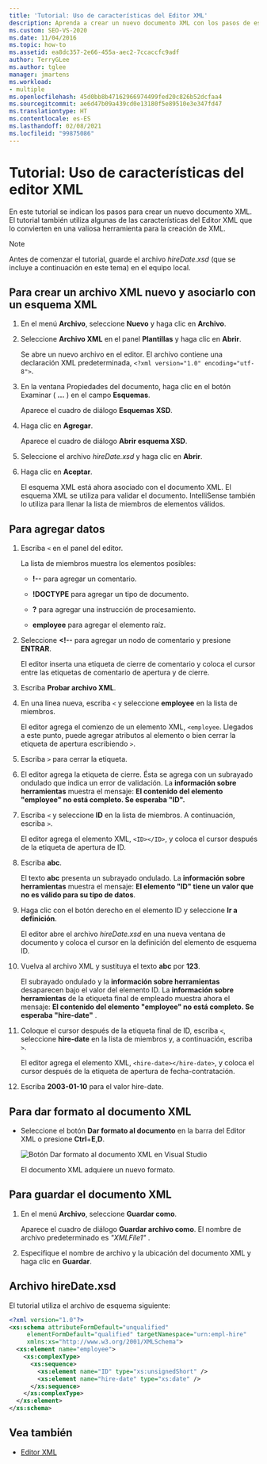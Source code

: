 ```yaml
---
title: 'Tutorial: Uso de características del Editor XML'
description: Aprenda a crear un nuevo documento XML con los pasos de este tutorial, que muestra las características del editor XML.
ms.custom: SEO-VS-2020
ms.date: 11/04/2016
ms.topic: how-to
ms.assetid: ea8dc357-2e66-455a-aec2-7ccaccfc9adf
author: TerryGLee
ms.author: tglee
manager: jmartens
ms.workload:
- multiple
ms.openlocfilehash: 45d0bb8b47162966974499fed20c826b52dcfaa4
ms.sourcegitcommit: ae6d47b09a439cd0e13180f5e89510e3e347fd47
ms.translationtype: HT
ms.contentlocale: es-ES
ms.lasthandoff: 02/08/2021
ms.locfileid: "99875086"
---
```

# <a name="walkthrough-use-xml-editor-features"></a>Tutorial: Uso de características del editor XML

En este tutorial se indican los pasos para crear un nuevo documento XML. El tutorial también utiliza algunas de las características del Editor XML que lo convierten en una valiosa herramienta para la creación de XML.

> [!NOTE]
> Antes de comenzar el tutorial, guarde el archivo *hireDate.xsd* (que se incluye a continuación en este tema) en el equipo local.

## <a name="to-create-a-new-xml-file-and-associate-it-with-an-xml-schema"></a>Para crear un archivo XML nuevo y asociarlo con un esquema XML

1. En el menú **Archivo**, seleccione **Nuevo** y haga clic en **Archivo**.

2. Seleccione **Archivo XML** en el panel **Plantillas** y haga clic en **Abrir**.

     Se abre un nuevo archivo en el editor. El archivo contiene una declaración XML predeterminada, `<?xml version="1.0" encoding="utf-8">`.

3. En la ventana Propiedades del documento, haga clic en el botón Examinar ( **…** ) en el campo **Esquemas**.

     Aparece el cuadro de diálogo **Esquemas XSD**.

4. Haga clic en **Agregar**.

     Aparece el cuadro de diálogo **Abrir esquema XSD**.

5. Seleccione el archivo *hireDate.xsd* y haga clic en **Abrir**.

6. Haga clic en **Aceptar**.

     El esquema XML está ahora asociado con el documento XML. El esquema XML se utiliza para validar el documento. IntelliSense también lo utiliza para llenar la lista de miembros de elementos válidos.

## <a name="to-add-data"></a>Para agregar datos

1. Escriba `<` en el panel del editor.

     La lista de miembros muestra los elementos posibles:

    - **!--** para agregar un comentario.

    - **!DOCTYPE** para agregar un tipo de documento.

    - **?** para agregar una instrucción de procesamiento.

    - **employee** para agregar el elemento raíz.

2. Seleccione **&lt;!--** para agregar un nodo de comentario y presione **ENTRAR**.

     El editor inserta una etiqueta de cierre de comentario y coloca el cursor entre las etiquetas de comentario de apertura y de cierre.

3. Escriba **Probar archivo XML**.

4. En una línea nueva, escriba `<` y seleccione **employee** en la lista de miembros.

     El editor agrega el comienzo de un elemento XML, `<employee`. Llegados a este punto, puede agregar atributos al elemento o bien cerrar la etiqueta de apertura escribiendo `>`.

5. Escriba `>` para cerrar la etiqueta.

6. El editor agrega la etiqueta de cierre. Ésta se agrega con un subrayado ondulado que indica un error de validación. La **información sobre herramientas** muestra el mensaje: **El contenido del elemento "employee" no está completo. Se esperaba "ID".**

7. Escriba `<` y seleccione **ID** en la lista de miembros. A continuación, escriba `>`.

     El editor agrega el elemento XML, `<ID></ID>`, y coloca el cursor después de la etiqueta de apertura de ID.

8. Escriba **abc**.

     El texto **abc** presenta un subrayado ondulado. La **información sobre herramientas** muestra el mensaje: **El elemento "ID" tiene un valor que no es válido para su tipo de datos**.

9. Haga clic con el botón derecho en el elemento ID y seleccione **Ir a definición**.

     El editor abre el archivo *hireDate.xsd* en una nueva ventana de documento y coloca el cursor en la definición del elemento de esquema ID.

10. Vuelva al archivo XML y sustituya el texto **abc** por **123**.

     El subrayado ondulado y la **información sobre herramientas** desaparecen bajo el valor del elemento ID. La **información sobre herramientas** de la etiqueta final de empleado muestra ahora el mensaje: **El contenido del elemento "employee" no está completo. Se esperaba "hire-date"** .

11. Coloque el cursor después de la etiqueta final de ID, escriba `<`, seleccione **hire-date** en la lista de miembros y, a continuación, escriba `>`.

     El editor agrega el elemento XML, `<hire-date></hire-date>`, y coloca el cursor después de la etiqueta de apertura de fecha-contratación.

12. Escriba **2003-01-10** para el valor hire-date.

## <a name="to-format-the-xml-document"></a>Para dar formato al documento XML

- Seleccione el botón **Dar formato al documento** en la barra del Editor XML o presione **Ctrl**+**E**,**D**.

   ![Botón Dar formato al documento XML en Visual Studio](media/format-xml-document.png)

   El documento XML adquiere un nuevo formato.

## <a name="to-save-the-xml-document"></a>Para guardar el documento XML

1. En el menú **Archivo**, seleccione **Guardar como**.

     Aparece el cuadro de diálogo **Guardar archivo como**. El nombre de archivo predeterminado es *"XMLFile1"* .

2. Especifique el nombre de archivo y la ubicación del documento XML y haga clic en **Guardar**.

## <a name="hiredatexsd-file"></a>Archivo hireDate.xsd

El tutorial utiliza el archivo de esquema siguiente:

```xml
<?xml version="1.0"?>
<xs:schema attributeFormDefault="unqualified"
     elementFormDefault="qualified" targetNamespace="urn:empl-hire"
     xmlns:xs="http://www.w3.org/2001/XMLSchema">
  <xs:element name="employee">
    <xs:complexType>
      <xs:sequence>
        <xs:element name="ID" type="xs:unsignedShort" />
        <xs:element name="hire-date" type="xs:date" />
      </xs:sequence>
    </xs:complexType>
  </xs:element>
</xs:schema>
```

## <a name="see-also"></a>Vea también

- [Editor XML](../xml-tools/xml-editor.md)
